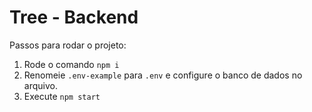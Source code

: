# Tree - Backend

Passos para rodar o projeto:

1. Rode o comando `npm i`
2. Renomeie `.env-example` para `.env` e configure o banco de dados no arquivo.
3. Execute `npm start`